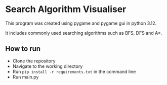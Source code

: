 # Search Algorithm Visualiser
This program was created using pygame and pygame gui in python 3.12. 

It includes commonly used searching algorithms such as BFS, DFS and A*. 


## How to run
* Clone the repository
* Navigate to the working directory
* Run `pip install -r requirements.txt` in the command line
* Run main.py